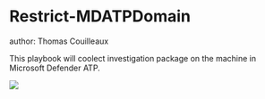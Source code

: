# Restrict-MDATPDomain
author: Thomas Couilleaux

This playbook will coolect investigation package on the machine in Microsoft Defender ATP.

<a href="https://portal.azure.com/#create/Microsoft.Template/uri/https%3A%2F%2Fraw.githubusercontent.com%2Fgaelor%2FSentinelAsCode%2Fmaster%2FPlaybooks%2FRestrict-MDATPDomain%2FRestrict-MDATPDomain.json" target="_blank">
    <img src="https://aka.ms/deploytoazurebutton""/>
</a>